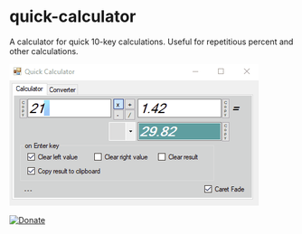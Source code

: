 # quick-calculator
A calculator for quick 10-key calculations. Useful for repetitious percent and other calculations.

![Quick Calculator](quick-calc.gif)

[![Donate](https://img.shields.io/badge/Donate-PayPal-green.svg)](https://www.paypal.com/cgi-bin/webscr?cmd=_s-xclick&hosted_button_id=ZPZLSD6PMECSE&source=url)
